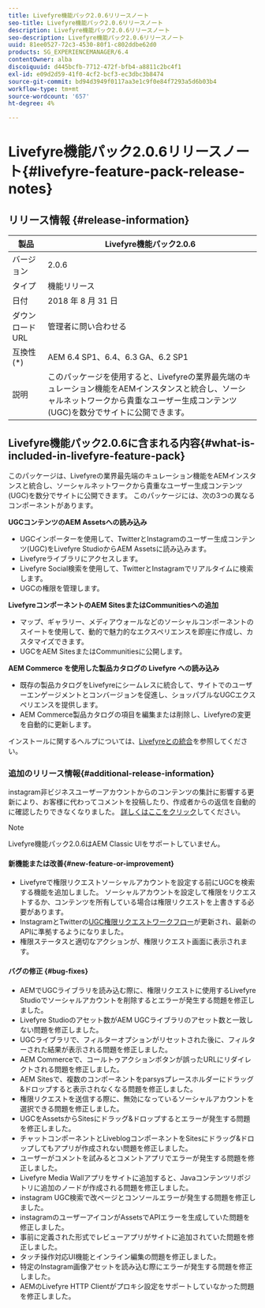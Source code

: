 ```yaml
---
title: Livefyre機能パック2.0.6リリースノート
seo-title: Livefyre機能パック2.0.6リリースノート
description: Livefyre機能パック2.0.6リリースノート
seo-description: Livefyre機能パック2.0.6リリースノート
uuid: 81ee0527-72c3-4530-80f1-c802ddbe62d0
products: SG_EXPERIENCEMANAGER/6.4
contentOwner: alba
discoiquuid: d445bcfb-7712-472f-bfb4-a8811c2bc4f1
exl-id: e09d2d59-41f0-4cf2-bcf3-ec3dbc3b8474
source-git-commit: bd94d3949f0117aa3e1c9f0e84f7293a5d6b03b4
workflow-type: tm+mt
source-wordcount: '657'
ht-degree: 4%

---
```


# Livefyre機能パック2.0.6リリースノート{#livefyre-feature-pack-release-notes}

## リリース情報 {#release-information}

| 製品 | Livefyre機能パック2.0.6 |
|--- |--- |
| バージョン | 2.0.6 |
| タイプ | 機能リリース |
| 日付 | 2018 年 8 月 31 日 |
| ダウンロード URL | 管理者に問い合わせる |
| 互換性 (*) | AEM 6.4 SP1、6.4、6.3 GA、6.2 SP1 |
| 説明 | このパッケージを使用すると、Livefyreの業界最先端のキュレーション機能をAEMインスタンスと統合し、ソーシャルネットワークから貴重なユーザー生成コンテンツ(UGC)を数分でサイトに公開できます。 |

## Livefyre機能パック2.0.6に含まれる内容{#what-is-included-in-livefyre-feature-pack}

このパッケージは、Livefyreの業界最先端のキュレーション機能をAEMインスタンスと統合し、ソーシャルネットワークから貴重なユーザー生成コンテンツ(UGC)を数分でサイトに公開できます。 このパッケージには、次の3つの異なるコンポーネントがあります。

**UGCコンテンツのAEM Assetsへの読み込み**

* UGCインポーターを使用して、TwitterとInstagramのユーザー生成コンテンツ(UGC)をLivefyre StudioからAEM Assetsに読み込みます。
* Livefyreライブラリにアクセスします。
* Livefyre Social検索を使用して、TwitterとInstagramでリアルタイムに検索します。
* UGCの権限を管理します。

**LivefyreコンポーネントのAEM SitesまたはCommunitiesへの追加**

* マップ、ギャラリー、メディアウォールなどのソーシャルコンポーネントのスイートを使用して、動的で魅力的なエクスペリエンスを即座に作成し、カスタマイズできます。
* UGCをAEM SitesまたはCommunitiesに公開します。

**AEM Commerce を使用した製品カタログの Livefyre への読み込み**

* 既存の製品カタログをLivefyreにシームレスに統合して、サイトでのユーザーエンゲージメントとコンバージョンを促進し、ショッパブルなUGCエクスペリエンスを提供します。
* AEM Commerce製品カタログの項目を編集または削除し、Livefyreの変更を自動的に更新します。

インストールに関するヘルプについては、[Livefyreとの統合](https://docs.adobe.com/content/help/en/experience-manager-64/administering/integration/livefyre.html)を参照してください。

### 追加のリリース情報{#additional-release-information}

instagram非ビジネスユーザーアカウントからのコンテンツの集計に影響する更新により、お客様に代わってコメントを投稿したり、作成者からの返信を自動的に確認したりできなくなりました。 [詳しくはここをクリック](https://developers.facebook.com/blog/post/2018/04/04/facebook-api-platform-product-changes/)してください。

>[!NOTE]
>
>Livefyre機能パック2.0.6はAEM Classic UIをサポートしていません。

#### 新機能または改善{#new-feature-or-improvement}

* Livefyreで権限リクエストソーシャルアカウントを設定する前にUGCを検索する機能を追加しました。 ソーシャルアカウントを設定して権限をリクエストするか、コンテンツを所有している場合は権限リクエストを上書きする必要があります。
* InstagramとTwitterの[UGC権限リクエストワークフロー](https://docs.adobe.com/content/help/en/experience-manager-64/administering/integration/livefyre.html)が更新され、最新のAPIに準拠するようになりました。
* 権限ステータスと適切なアクションが、権限リクエスト画面に表示されます。

#### バグの修正 {#bug-fixes}

* AEMでUGCライブラリを読み込む際に、権限リクエストに使用するLivefyre Studioでソーシャルアカウントを削除するとエラーが発生する問題を修正しました。
* Livefyre Studioのアセット数がAEM UGCライブラリのアセット数と一致しない問題を修正しました。
* UGCライブラリで、フィルターオプションがリセットされた後に、フィルターされた結果が表示される問題を修正しました。
* AEM Commerceで、コールトゥアクションボタンが誤ったURLにリダイレクトされる問題を修正しました。
* AEM Sitesで、複数のコンポーネントをparsysプレースホルダーにドラッグ&amp;ドロップすると表示されなくなる問題を修正しました。
* 権限リクエストを送信する際に、無効になっているソーシャルアカウントを選択できる問題を修正しました。
* UGCをAssetsからSitesにドラッグ&amp;ドロップするとエラーが発生する問題を修正しました。
* チャットコンポーネントとLiveblogコンポーネントをSitesにドラッグ&amp;ドロップしてもアプリが作成されない問題を修正しました。
* ユーザーがコメントを試みるとコメントアプリでエラーが発生する問題を修正しました。
* Livefyre Media Wallアプリをサイトに追加すると、Javaコンテンツリポジトリに追加のノードが作成される問題を修正しました。
* instagram UGC検索で改ページとコンソールエラーが発生する問題を修正しました。
* instagramのユーザーアイコンがAssetsでAPIエラーを生成していた問題を修正しました。
* 事前に定義された形式でレビューアプリがサイトに追加されていた問題を修正しました。
* タッチ操作対応UI機能とインライン編集の問題を修正しました。
* 特定のInstagram画像アセットを読み込む際にエラーが発生する問題を修正しました。
* AEMのLivefyre HTTP Clientがプロキシ設定をサポートしていなかった問題を修正しました。
